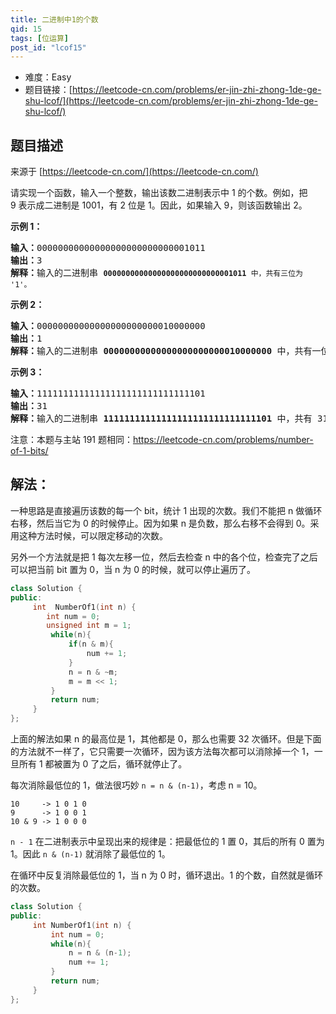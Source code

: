 ```yaml
---
title: 二进制中1的个数
qid: 15
tags: [位运算]
post_id: "lcof15"
---
```



- 难度：Easy
- 题目链接：[https://leetcode-cn.com/problems/er-jin-zhi-zhong-1de-ge-shu-lcof/](https://leetcode-cn.com/problems/er-jin-zhi-zhong-1de-ge-shu-lcof/)


## 题目描述

来源于 [https://leetcode-cn.com/](https://leetcode-cn.com/)

<p>请实现一个函数，输入一个整数，输出该数二进制表示中 1 的个数。例如，把 9&nbsp;表示成二进制是 1001，有 2 位是 1。因此，如果输入 9，则该函数输出 2。</p>

<p><strong>示例 1：</strong></p>

<pre><strong>输入：</strong>00000000000000000000000000001011
<strong>输出：</strong>3
<strong>解释：</strong>输入的二进制串 <code><strong>00000000000000000000000000001011</strong>&nbsp;中，共有三位为 &#39;1&#39;。</code>
</pre>

<p><strong>示例 2：</strong></p>

<pre><strong>输入：</strong>00000000000000000000000010000000
<strong>输出：</strong>1
<strong>解释：</strong>输入的二进制串 <strong>00000000000000000000000010000000</strong>&nbsp;中，共有一位为 &#39;1&#39;。
</pre>

<p><strong>示例 3：</strong></p>

<pre><strong>输入：</strong>11111111111111111111111111111101
<strong>输出：</strong>31
<strong>解释：</strong>输入的二进制串 <strong>11111111111111111111111111111101</strong> 中，共有 31 位为 &#39;1&#39;。</pre>



<p>注意：本题与主站 191 题相同：<a href="https://leetcode-cn.com/problems/number-of-1-bits/">https://leetcode-cn.com/problems/number-of-1-bits/</a></p>


## 解法：

一种思路是直接遍历该数的每一个 bit，统计 1 出现的次数。我们不能把 n 做循环右移，然后当它为 0 的时候停止。因为如果 n 是负数，那么右移不会得到 0。采用这种方法时候，可以限定移动的次数。

另外一个方法就是把 1 每次左移一位，然后去检查 n 中的各个位，检查完了之后可以把当前 bit 置为 0，当 n 为 0 的时候，就可以停止遍历了。


```c++
class Solution {
public:
     int  NumberOf1(int n) {
        int num = 0;
        unsigned int m = 1;
         while(n){
             if(n & m){
                 num += 1;
             }
             n = n & ~m;
             m = m << 1;
         }
         return num;
     }
};
```

上面的解法如果 n 的最高位是 1，其他都是 0，那么也需要 32 次循环。但是下面的方法就不一样了，它只需要一次循环，因为该方法每次都可以消除掉一个 1，一旦所有 1 都被置为 0 了之后，循环就停止了。

每次消除最低位的 1，做法很巧妙 `n = n & (n-1)`，考虑 n = 10。

```
10     -> 1 0 1 0
9      -> 1 0 0 1
10 & 9 -> 1 0 0 0
```

`n - 1` 在二进制表示中呈现出来的规律是：把最低位的 1 置 0，其后的所有 0 置为 1。因此 `n & (n-1)` 就消除了最低位的 1。

在循环中反复消除最低位的 1，当 n 为 0 时，循环退出。1 的个数，自然就是循环的次数。



```c++
class Solution {
public:
     int NumberOf1(int n) {
         int num = 0;
         while(n){
             n = n & (n-1);
             num += 1;
         }
         return num;
     }
};
```